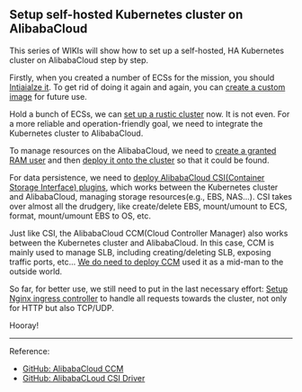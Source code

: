 ## Setup self-hosted Kubernetes cluster on AlibabaCloud

This series of WIKIs will show how to set up a self-hosted, HA Kubernetes cluster on AlibabaCloud step by step.

Firstly, when you created a number of ECSs for the mission, you should [Intiaialze it](https://github.com/tiantiandas/alibabacloud-k8s-setup/wiki/1.-Initialize-the-ECS-for-the-mission). To get rid of doing it again and again, you can [create a custom image](https://www.alibabacloud.com/help/en/doc-detail/35109.htm) for future use.

Hold a bunch of ECSs, we can [set up a rustic cluster](https://github.com/tiantiandas/alibabacloud-k8s-setup/wiki/2.-Setup-a-rusty-Kubernetes-cluster) now. It is not even. For a more reliable and operation-friendly goal, we need to integrate the Kubernetes cluster to AlibabaCloud.

To manage resources on the AlibabaCloud, we need to [create a granted RAM user](https://github.com/tiantiandas/alibabacloud-k8s-setup/wiki/3.-Create-RAM-user) and then [deploy it onto the cluster](https://github.com/tiantiandas/alibabacloud-k8s-setup/wiki/4.-Deploy-the-credential--onto-the-cluster) so that it could be found.

For data persistence, we need to [deploy AlibabaCloud CSI(Container Storage Interface) plugins](https://github.com/tiantiandas/alibabacloud-k8s-setup/wiki/5.-Deploy-AlibabaCloud-CSI), which works between the Kubernetes cluster and AlibabaCloud, managing storage resources(e.g., EBS, NAS...). CSI takes over almost all the drudgery, like create/delete EBS, mount/umount to ECS, format, mount/umount EBS to OS, etc.

Just like CSI, the AlibabaCloud CCM(Cloud Controller Manager) also works between the Kubernetes cluster and AlibabaCloud. In this case, CCM is mainly used to manage SLB, including creating/deleting SLB, exposing traffic ports, etc... [We do need to deploy CCM](https://github.com/tiantiandas/alibabacloud-k8s-setup/wiki/6.-Deploy-AlibabaCloud-CCM) used it as a mid-man to the outside world.

So far, for better use, we still need to put in the last necessary effort: [Setup Nginx ingress controller](https://github.com/tiantiandas/alibabacloud-k8s-setup/wiki/7.-Setup-Nginx-Ingress-Controller) to handle all requests towards the cluster, not only for HTTP but also TCP/UDP.

Hooray!

----
Reference:
- [GitHub: AlibabaCloud CCM](https://github.com/kubernetes/cloud-provider-alibaba-cloud)
- [GitHub: AlibabaCLoud CSI Driver](https://github.com/kubernetes-sigs/alibaba-cloud-csi-driver)
